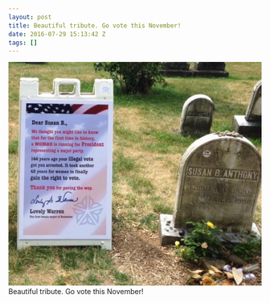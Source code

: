 ```yaml
---
layout: post
title: Beautiful tribute. Go vote this November!
date: 2016-07-29 15:13:42 Z
tags: []
---
```

![](/media/2016/07/148151711769.jpg)
Beautiful tribute. Go vote this November!
